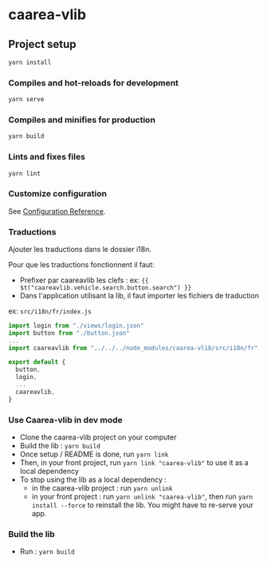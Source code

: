 # caarea-vlib

## Project setup
```bash
yarn install
```

### Compiles and hot-reloads for development
```bash
yarn serve
```

### Compiles and minifies for production
```bash
yarn build
```

### Lints and fixes files
```bash
yarn lint
```

### Customize configuration
See [Configuration Reference](https://cli.vuejs.org/config/).


### Traductions

Ajouter les traductions dans le dossier i18n. 

Pour que les traductions fonctionnent il faut:
- Prefixer par caareavlib les clefs : ex: `{{ $t("caareavlib.vehicle.search.button.search") }}`
- Dans l'application utilisant la lib, il faut importer les fichiers de traduction

ex: `src/i18n/fr/index.js`
```javascript
import login from "./views/login.json"
import button from "./button.json"
...
import caareavlib from "../../../node_modules/caarea-vlib/src/i18n/fr"

export default {
  button,
  login,
  ...
  caareavlib,
}
```

### Use Caarea-vlib in dev mode

- Clone the caarea-vlib project on your computer
- Build the lib : `yarn build`
- Once setup / README is done, run `yarn link`
- Then, in your front project, run `yarn link "caarea-vlib"` to use it as a local dependency
- To stop using the lib as a local dependency : 
  - in the caarea-vlib project : run `yarn unlink`
  - in your front project : run `yarn unlink "caarea-vlib"`, then run `yarn install --force` to reinstall the lib. You might have to re-serve your app.
    
### Build the lib
- Run : `yarn build`